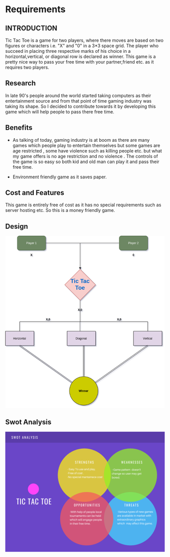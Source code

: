 # Requirements

## **INTRODUCTION**

Tic Tac Toe is a game for two players, where there moves are based on two figures or characters i.e. "X" and "0" in a 3*3 space grid. The player who succeed in placing three respective marks of his choice in a horizontal,vertical, or diagonal row is declared as winner. This game is a pretty nice way to pass your free time
with your partner,friend etc. as it requires two players.


## **Research**

In late 90's people around the world started taking computers as their entertainment source and from that point of time gaming industry was taking its shape. So I decided to contribute towards it by developing this game which will help people to pass there free time.

## **Benefits**

- As talking of today, gaming industry is at boom as there are many games which people play to entertain themselves but some games are age restricted , some have violence such as killing people etc. but what my game offers is no age restriction and no violence . The controls of the game is so easy so both kid and old man can play it and pass their free time.

- Environment friendly game as it saves paper.

## **Cost and Features**

This game is entirely free of cost as it has no special requirements such as server hosting etc. So this is a money friendly game.

## **Design**

![Design](design11.png)


## **Swot Analysis**

![SWOT](swot.png)





